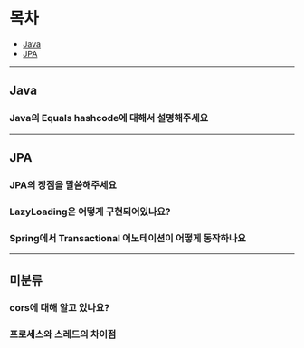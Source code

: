# 목차
- [Java](#Java)
- [JPA](#JPA)


---

## Java

### Java의 Equals hashcode에 대해서 설명해주세요


---

## JPA

### JPA의 장점을 말씀해주세요
### LazyLoading은 어떻게 구현되어있나요?
### Spring에서 Transactional 어노테이션이 어떻게 동작하나요

--- 


## 미분류
### cors에 대해 알고 있나요?
### 프로세스와 스레드의 차이점

